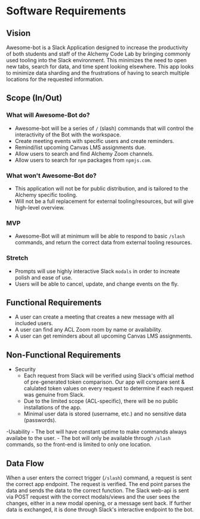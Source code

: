 # Software Requirements

## Vision

Awesome-bot is a Slack Application designed to increase the productivity of both students and staff of the Alchemy Code Lab by bringing commonly used tooling into the Slack environment.  This minimizes the need to open new tabs, search for data, and time spent looking elsewhere.  This app looks to minimize data sharding and the frustrations of having to search multiple locations for the requested information.

## Scope (In/Out)

### What will Awesome-Bot do?

  - Awesome-bot will be a series of `/` (slash) commands that will control the interactivity of the Bot with the workspace.
  - Create meeting events with specific users and create reminders.
  - Remind/list upcoming Canvas LMS assignments due.
  - Allow users to search and find Alchemy Zoom channels.
  - Allow users to search for `npm` packages from `npmjs.com`.

### What won't Awesome-Bot do?

  - This application will not be for public distribution, and is tailored to the Alchemy specific tooling.
  - Will not be a full replacement for external tooling/resources, but will give high-level overview.
  
### MVP
  
  - Awesome-Bot will at minimum will be able to respond to basic `/slash` commands, and return the correct data from external tooling resources.

### Stretch

  - Prompts will use highly interactive Slack `modals` in order to increate polish and ease of use.
  - Users will be able to cancel, update, and change events on the fly.

## Functional Requirements

  - A user can create a meeting that creates a new message with all included users.
  - A user can find any ACL Zoom room by name or availability.
  - A user can get reminders about all upcoming Canvas LMS assignments.
  
## Non-Functional Requirements

  - Security
      - Each request from Slack will be verified using Slack's official method of pre-generated token comparison.  Our app will compare sent & calulated token values on every request to determine if each request was genuine from Slack.  
      - Due to the limited scope (ACL-specific), there will be no public installations of the app.  
      - Minimal user data is stored (username, etc.) and no sensitive data (passwords).
      
  -Usability
      - The bot will have constant uptime to make commands always availabe to the user.
      - The bot will only be available through `/slash` commands, so the front-end is limited to only one location.

## Data Flow

When a user enters the correct trigger (`/slash`) command, a request is sent the correct app endpoint.  The request is verified.  The end point parses the data and sends the data to the correct function.  The Slack web-api is sent via POST request with the correct modals/views and the user sees the changes, either in a new modal opening, or a message sent back.  If further data is exchanged, it is done through Slack's interactive endpoint to the bot.


